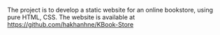 The project is to develop a static website for an online bookstore, using pure HTML, CSS.
The website is available at https://github.com/hakhanhne/KBook-Store